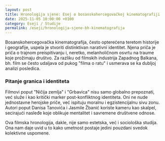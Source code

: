 ```yaml
---
layout: post
title: Hronologija sjene: Esej o bosanskohercegovačkoj kinematografiji
date: 2025-11-05 10:00:00 +0100
category: Eseji / Studije
permalink: /eseji/hronologija-sjene-bh-kinematografija
---
```


Bosanskohercegovačka kinematografija, često opterećena teretom historije i geografije, uspela je stvoriti distinktivan narativni identitet. Njena priča je priča o trajnom preispitivanju i, neretko, melanholičnom osvrtu na traume koje prožimaju društvo. Za razliku od filmskih industrija Zapadnog Balkana, bh. film se često udaljava od pukog "filma o ratu" i usmerava se ka dubljoj analizi posledica.

### Pitanje granica i identiteta

Filmovi poput "Ničija zemlja" i "Grbavica" nisu samo globalno prepoznati, već služe i kao kritički marker post-konfliktnog identiteta. Oni ne nude jednostavne herojske priče, već ispituju moralnu i egzistencijalnu sivu zonu. Autori poput Danisa Tanovića i Jasmile Žbanić koriste kameru kao skalpel, secirajući nasleđe koje oblikuje mentalitet i savremene društvene odnose.

Ova filmska hronologija, dakle, nije samo estetska, već i sociološka studija. Ona nam daje uvid u to kako umetnost postaje jedini pouzdani svedok kolektivne uspomene.
